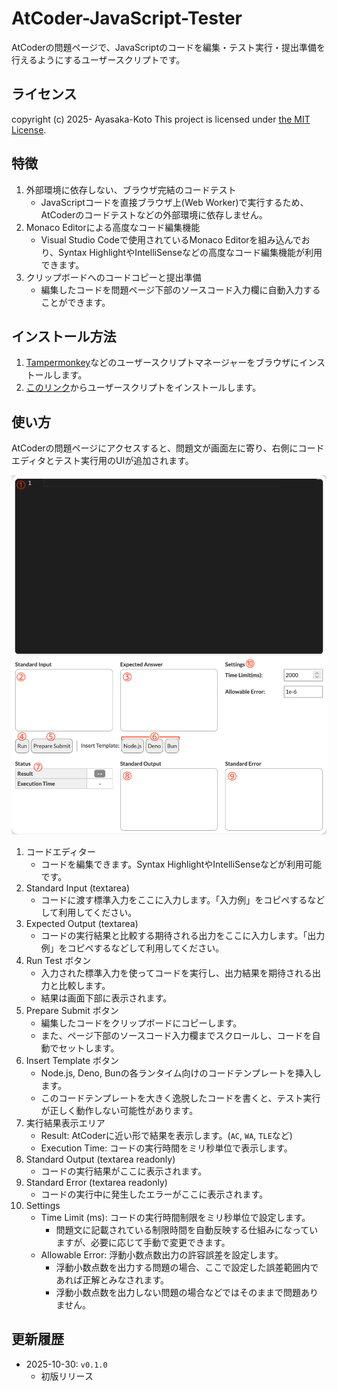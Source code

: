 # AtCoder-JavaScript-Tester

AtCoderの問題ページで、JavaScriptのコードを編集・テスト実行・提出準備を行えるようにするユーザースクリプトです。

## ライセンス

copyright (c) 2025- Ayasaka-Koto
This project is licensed under [the MIT License](https://opensource.org/licenses/MIT).

## 特徴

1. 外部環境に依存しない、ブラウザ完結のコードテスト
    - JavaScriptコードを直接ブラウザ上(Web Worker)で実行するため、AtCoderのコードテストなどの外部環境に依存しません。
2. Monaco Editorによる高度なコード編集機能
    - Visual Studio Codeで使用されているMonaco Editorを組み込んでおり、Syntax HighlightやIntelliSenseなどの高度なコード編集機能が利用できます。
3. クリップボードへのコードコピーと提出準備
    - 編集したコードを問題ページ下部のソースコード入力欄に自動入力することができます。

## インストール方法

1. [Tampermonkey](https://www.tampermonkey.net/)などのユーザースクリプトマネージャーをブラウザにインストールします。
2. [このリンク](https://cdn.jsdelivr.net/gh/AXT-AyaKoto/AtCoder-JavaScript-Tester/@main/index.user.js)からユーザースクリプトをインストールします。

## 使い方

AtCoderの問題ページにアクセスすると、問題文が画面左に寄り、右側にコードエディタとテスト実行用のUIが追加されます。

![UI Screenshot](./images/readme_0001.png)

1. コードエディター
    - コードを編集できます。Syntax HighlightやIntelliSenseなどが利用可能です。
2. Standard Input (textarea)
    - コードに渡す標準入力をここに入力します。「入力例」をコピペするなどして利用してください。
3. Expected Output (textarea)
    - コードの実行結果と比較する期待される出力をここに入力します。「出力例」をコピペするなどして利用してください。
4. Run Test ボタン
    - 入力された標準入力を使ってコードを実行し、出力結果を期待される出力と比較します。
    - 結果は画面下部に表示されます。
5. Prepare Submit ボタン
    - 編集したコードをクリップボードにコピーします。
    - また、ページ下部のソースコード入力欄までスクロールし、コードを自動でセットします。
6. Insert Template ボタン
    - Node.js, Deno, Bunの各ランタイム向けのコードテンプレートを挿入します。
    - このコードテンプレートを大きく逸脱したコードを書くと、テスト実行が正しく動作しない可能性があります。
7. 実行結果表示エリア
    - Result: AtCoderに近い形で結果を表示します。(`AC`, `WA`, `TLE`など)
    - Execution Time: コードの実行時間をミリ秒単位で表示します。
8. Standard Output (textarea readonly)
    - コードの実行結果がここに表示されます。
9. Standard Error (textarea readonly)
    - コードの実行中に発生したエラーがここに表示されます。
10. Settings
    - Time Limit (ms): コードの実行時間制限をミリ秒単位で設定します。
        - 問題文に記載されている制限時間を自動反映する仕組みになっていますが、必要に応じて手動で変更できます。
    - Allowable Error: 浮動小数点数出力の許容誤差を設定します。
        - 浮動小数点数を出力する問題の場合、ここで設定した誤差範囲内であれば正解とみなされます。
        - 浮動小数点数を出力しない問題の場合などではそのままで問題ありません。

## 更新履歴

- 2025-10-30: `v0.1.0`
    - 初版リリース
